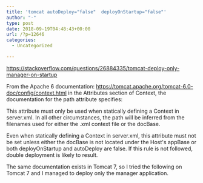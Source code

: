 ```yaml
---
title: 'tomcat autoDeploy="false"  deployOnStartup="false"'
author: "-"
type: post
date: 2018-09-19T04:48:43+00:00
url: /?p=12646
categories:
  - Uncategorized

---
```

https://stackoverflow.com/questions/26884335/tomcat-deploy-only-manager-on-startup

From the Apache 6 documentation: https://tomcat.apache.org/tomcat-6.0-doc/config/context.html in the Attributes section of Context, the documentation for the path attribute specifies:

This attribute must only be used when statically defining a Context in server.xml. In all other circumstances, the path will be inferred from the filenames used for either the .xml context file or the docBase.

Even when statically defining a Context in server.xml, this attribute must not be set unless either the docBase is not located under the Host's appBase or both deployOnStartup and autoDeploy are false. If this rule is not followed, double deployment is likely to result.

The same documentation exists in Tomcat 7, so I tried the following on Tomcat 7 and I managed to deploy only the manager application.

<Host appBase="webapps" autoDeploy="false" deployOnStartup="false" name="localhost" unpackWARs="true">
          
<Context docBase="manager" path="/manager" antiResourceLocking="false" privileged="true" />
  
</Host>